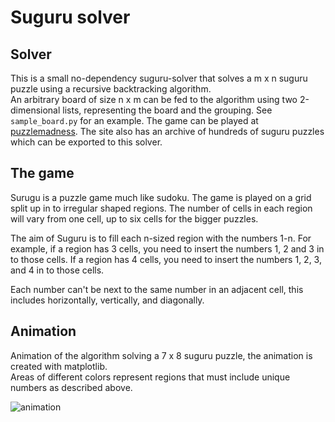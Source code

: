 # Suguru solver


## Solver
This is a small no-dependency suguru-solver that solves a m x n suguru puzzle using a recursive backtracking algorithm.  
An arbitrary board of size n x m can be fed to the algorithm using two 2-dimensional lists, representing the board and the grouping. See `sample_board.py` for an example.
The game can be played at [puzzlemadness](https://puzzlemadness.co.uk/suguru/small/2022/5/17#rules). The site also has an archive of hundreds of suguru puzzles which can be exported to this solver.

## The game
Surugu is a puzzle game much like sudoku.
The game is played on a grid split up in to irregular shaped regions. The number of cells in each region will vary from one cell, up to six cells for the bigger puzzles.

The aim of Suguru is to fill each n-sized region with the numbers 1-n. For example, if a region has 3 cells, you need to insert the numbers 1, 2 and 3 in to those cells. If a region has 4 cells, you need to insert the numbers 1, 2, 3, and 4 in to those cells.

Each number can't be next to the same number in an adjacent cell, this includes horizontally, vertically, and diagonally.

## Animation
Animation of the algorithm solving a 7 x 8 suguru puzzle, the animation is created with matplotlib.  
Areas of different colors represent regions that must include unique numbers as described above.

![animation](https://user-images.githubusercontent.com/72623007/168904030-c02b6384-bfc0-41e2-a3d3-0fccbb781166.gif)


